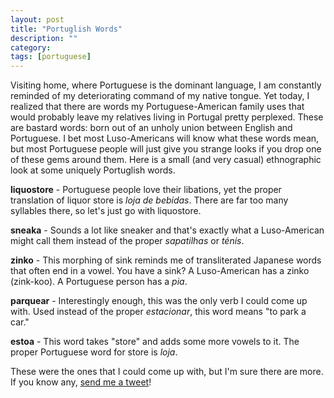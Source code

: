 ```yaml
---
layout: post
title: "Portuglish Words"
description: ""
category: 
tags: [portuguese]
---
```


Visiting home, where Portuguese is the dominant language, I am constantly reminded of my deteriorating command of my native tongue. Yet today, I realized that there are words my Portuguese-American family uses that would probably leave my relatives living in Portugal pretty perplexed. These are bastard words: born out of an unholy union between English and Portuguese. I bet most Luso-Americans will know what these words mean, but most Portuguese people will just give you strange looks if you drop one of these gems around them. Here is a small (and very casual) ethnographic look at some uniquely Portuglish words. 

**liquostore** - Portuguese people love their libations, yet the proper translation of liquor store is *loja de bebidas*. There are far too many syllables there, so let's just go with liquostore. 

**sneaka** - Sounds a lot like sneaker and that's exactly what a Luso-American might call them instead of the proper *sapatilhas* or *ténis*.

**zinko** - This morphing of sink reminds me of transliterated Japanese words that often end in a vowel. You have a sink? A Luso-American has a zinko (zink-koo). A Portuguese person has a *pia*.

**parquear** - Interestingly enough, this was the only verb I could come up with. Used instead of the proper *estacionar*, this word means "to park a car."

**estoa** - This word takes "store" and adds some more vowels to it. The proper Portuguese word for store is *loja*.

These were the ones that I could come up with, but I'm sure there are more. If you know any, [send me a tweet](https://twitter.com/markmcerqueira)!
